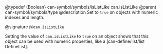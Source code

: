 @typedef {Boolean} can-symbol/symbols/isListLike can.isListLike
@parent can-symbol/symbols/type
@description Set to `true` on objects with numeric indexes and length.

@signature `@@can.isListLike`

Setting the value of `can.isListLike` to `true` on an object shows that this object can be used with numeric properties, like a [can-define/list/list DefineList].
